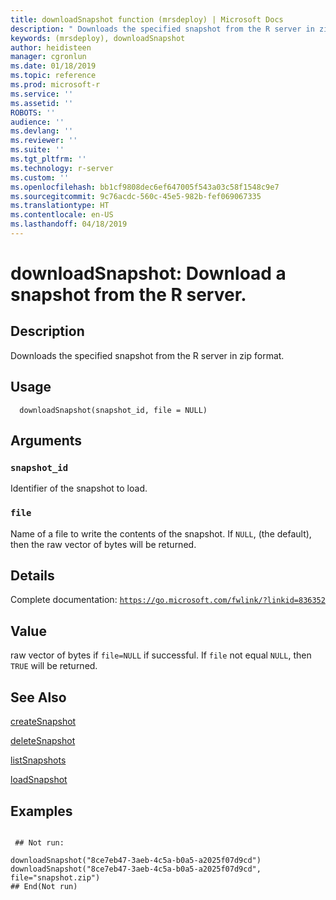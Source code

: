 ```yaml
---
title: downloadSnapshot function (mrsdeploy) | Microsoft Docs
description: " Downloads the specified snapshot from the R server in zip format. "
keywords: (mrsdeploy), downloadSnapshot
author: heidisteen
manager: cgronlun
ms.date: 01/18/2019
ms.topic: reference
ms.prod: microsoft-r
ms.service: ''
ms.assetid: ''
ROBOTS: ''
audience: ''
ms.devlang: ''
ms.reviewer: ''
ms.suite: ''
ms.tgt_pltfrm: ''
ms.technology: r-server
ms.custom: ''
ms.openlocfilehash: bb1cf9808dec6ef647005f543a03c58f1548c9e7
ms.sourcegitcommit: 9c76acdc-560c-45e5-982b-fef069067335
ms.translationtype: HT
ms.contentlocale: en-US
ms.lasthandoff: 04/18/2019
---
```

 # <a name="downloadsnapshot-download-a-snapshot-from-the-r-server"></a>downloadSnapshot: Download a snapshot from the R server. 
 ## <a name="description"></a>Description

Downloads the specified snapshot from the R server in zip format.


 ## <a name="usage"></a>Usage

```   
  downloadSnapshot(snapshot_id, file = NULL)

```

 ## <a name="arguments"></a>Arguments



 ### `snapshot_id`
 Identifier of the snapshot to load. 



 ### `file`
 Name of a file to write the contents of the snapshot.  If `NULL`, (the default), then the raw vector of bytes will be returned. 



 ## <a name="details"></a>Details

Complete documentation: [`https://go.microsoft.com/fwlink/?linkid=836352`](https://go.microsoft.com/fwlink/?linkid=836352)



 ## <a name="value"></a>Value

raw vector of bytes if `file=NULL` if successful.  If `file` not equal `NULL`, then `TRUE` will be returned.

 ## <a name="see-also"></a>See Also

[createSnapshot](createSnapshot.md)

[deleteSnapshot](deleteSnapshot.md)

[listSnapshots](listSnapshots.md)

[loadSnapshot](loadSnapshot.md)

 ## <a name="examples"></a>Examples

 ```

  ## Not run:

downloadSnapshot("8ce7eb47-3aeb-4c5a-b0a5-a2025f07d9cd")
downloadSnapshot("8ce7eb47-3aeb-4c5a-b0a5-a2025f07d9cd", file="snapshot.zip")
 ## End(Not run) 
```

